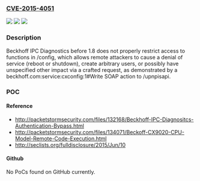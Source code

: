 ### [CVE-2015-4051](https://cve.mitre.org/cgi-bin/cvename.cgi?name=CVE-2015-4051)
![](https://img.shields.io/static/v1?label=Product&message=n%2Fa&color=blue)
![](https://img.shields.io/static/v1?label=Version&message=n%2Fa&color=blue)
![](https://img.shields.io/static/v1?label=Vulnerability&message=n%2Fa&color=brighgreen)

### Description

Beckhoff IPC Diagnostics before 1.8 does not properly restrict access to functions in /config, which allows remote attackers to cause a denial of service (reboot or shutdown), create arbitrary users, or possibly have unspecified other impact via a crafted request, as demonstrated by a beckhoff.com:service:cxconfig:1#Write SOAP action to /upnpisapi.

### POC

#### Reference
- http://packetstormsecurity.com/files/132168/Beckhoff-IPC-Diagnositcs-Authentication-Bypass.html
- http://packetstormsecurity.com/files/134071/Beckoff-CX9020-CPU-Model-Remote-Code-Execution.html
- http://seclists.org/fulldisclosure/2015/Jun/10

#### Github
No PoCs found on GitHub currently.

